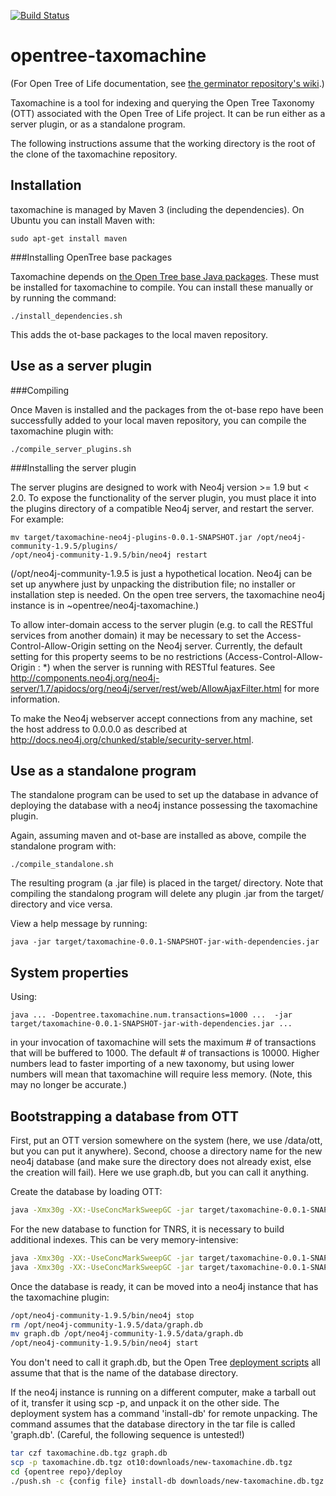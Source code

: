 [![Build Status](https://secure.travis-ci.org/OpenTreeOfLife/taxomachine.png)](http://travis-ci.org/OpenTreeOfLife/taxomachine)

opentree-taxomachine
====================

(For Open Tree of Life documentation, see [the germinator repository's wiki](https://github.com/OpenTreeOfLife/germinator/wiki).)

Taxomachine is a tool for indexing and querying the Open Tree Taxonomy (OTT) associated with the Open Tree of Life project. It can be run either as a server plugin, or as a standalone program.

The following instructions assume that the working directory is the root of the clone of the taxomachine repository.


Installation
---------------
taxomachine is managed by Maven 3 (including the dependencies). On Ubuntu you can install Maven with:

	sudo apt-get install maven

###Installing OpenTree base packages

Taxomachine depends on [the Open Tree base Java packages](https://github.com/opentreeoflife/ot-base). These must be installed for taxomachine to compile. You can install these manually or by running the command:

```
./install_dependencies.sh
```
	
This adds the ot-base packages to the local maven repository.

Use as a server plugin
--------------

###Compiling

Once Maven is installed and the packages from the ot-base repo have
been successfully added to your local maven repository, you can
compile the taxomachine plugin with:

```
./compile_server_plugins.sh
```

###Installing the server plugin

The server plugins are designed to work with Neo4j version >= 1.9 but < 2.0. To expose the functionality of the server plugin, you must place it into the plugins directory of a compatible Neo4j server, and restart the server. For example:

```
mv target/taxomachine-neo4j-plugins-0.0.1-SNAPSHOT.jar /opt/neo4j-community-1.9.5/plugins/
/opt/neo4j-community-1.9.5/bin/neo4j restart
```

(/opt/neo4j-community-1.9.5 is just a hypothetical location.  Neo4j
can be set up anywhere just by unpacking the distribution file; no
installer or installation step is needed.  On the open tree servers,
the taxomachine neo4j instance is in ~opentree/neo4j-taxomachine.)

To allow inter-domain access to the server plugin (e.g. to call the RESTful services from another domain) it may be necessary to set the Access-Control-Allow-Origin setting on the Neo4j server. Currently, the default setting for this property seems to be no restrictions (Access-Control-Allow-Origin : *) when the server is running with RESTful features. See http://components.neo4j.org/neo4j-server/1.7/apidocs/org/neo4j/server/rest/web/AllowAjaxFilter.html for more information.

To make the Neo4j webserver accept connections from any machine, set the host address to 0.0.0.0 as described at http://docs.neo4j.org/chunked/stable/security-server.html.

Use as a standalone program
--------------

The standalone program can be used to set up the database in advance
of deploying the database with a neo4j instance possessing the
taxomachine plugin.

Again, assuming maven and ot-base are installed as above, compile the standalone program with:

```
./compile_standalone.sh
```

The resulting program (a .jar file) is placed in the target/
directory.  Note that compiling the standalong program will delete any
plugin .jar from the target/ directory and vice versa.

View a help message by running:

```
java -jar target/taxomachine-0.0.1-SNAPSHOT-jar-with-dependencies.jar
```

System properties
-----------------
Using:

```
java ... -Dopentree.taxomachine.num.transactions=1000 ...  -jar target/taxomachine-0.0.1-SNAPSHOT-jar-with-dependencies.jar ...
```

in your invocation of taxomachine will sets the maximum # of transactions that will be buffered to 1000.
The default # of transactions is 10000. Higher numbers lead to faster importing of a new taxonomy, 
but using lower numbers will mean that taxomachine will require less memory. (Note, this may no longer be accurate.)

Bootstrapping a database from OTT
----------------------
First, put an OTT version somewhere on the system (here, we use /data/ott, but you can put it anywhere). Second, choose a directory name for the new neo4j database (and make sure the directory does not already exist, else the creation will fail). Here we use graph.db, but you can call it anything.  

Create the database by loading OTT:

```bash
java -Xmx30g -XX:-UseConcMarkSweepGC -jar target/taxomachine-0.0.1-SNAPSHOT-jar-with-dependencies.jar loadtaxsyn ott /data/ott/taxonomy.tsv /data/ott/synonyms.tsv graph.db
```

For the new database to function for TNRS, it is necessary to build additional indexes. This can be very memory-intensive:

```bash
java -Xmx30g -XX:-UseConcMarkSweepGC -jar target/taxomachine-0.0.1-SNAPSHOT-jar-with-dependencies.jar makecontexts graph.db
java -Xmx30g -XX:-UseConcMarkSweepGC -jar target/taxomachine-0.0.1-SNAPSHOT-jar-with-dependencies.jar makegenusindexes graph.db
```

Once the database is ready, it can be moved into a neo4j instance that has the taxomachine plugin:

```bash
/opt/neo4j-community-1.9.5/bin/neo4j stop
rm /opt/neo4j-community-1.9.5/data/graph.db
mv graph.db /opt/neo4j-community-1.9.5/data/graph.db
/opt/neo4j-community-1.9.5/bin/neo4j start
```

You don't need to call it graph.db, but the Open Tree [deployment
scripts](https://github.com/OpenTreeOfLife/opentree/tree/master/deploy) all assume that that is the name of the database directory.

If the neo4j instance is running on a different computer, make a
tarball out of it, transfer it using scp -p, and unpack it on the
other side.  The deployment system has a command 'install-db' for remote unpacking.
The command assumes that the database directory in the tar file is
called 'graph.db'.  (Careful, the following sequence is untested!)

```bash
tar czf taxomachine.db.tgz graph.db
scp -p taxomachine.db.tgz ot10:downloads/new-taxomachine.db.tgz
cd {opentree repo}/deploy
./push.sh -c {config file} install-db downloads/new-taxomachine.db.tgz taxomachine
```
